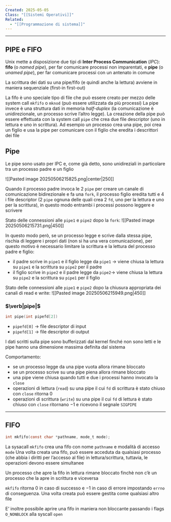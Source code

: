 ```yaml
---
Created: 2025-05-05
Class: "[[Sistemi Operativi]]"
Related:
  - "[[Programmazione di sistema]]"
---
```

---
## PIPE e FIFO
Unix mette a disposizione due tipi di **Inter Process Communication** (*IPC*): **fifo** (o *named pipe*), per far comunicare processi non imparentati, e **pipe** (o *unamed pipe*), per far comunicare processi con un antenato in comune

La scrittura dei dati su una pipe/fifo (e quindi anche la lettura) avviene in maniera sequenziale (first-in first-out)

La fifo è uno speciale tipo di file che può essere creato per mezzo delle system call `mkfifo` o `mknod` (può essere utilizzata da più processi)
La pipe invece è una struttura dati in memoria *half-duplex* (la comunicazione è unidirezionale, un processo scrive l’altro legge). La creazione della pipe può essere effettuata con la system call `pipe` che crea due file descriptor (uno in lettura e uno in scrittura). Ad esempio un processo crea una pipe, poi crea un figlio e usa la pipe per comunicare con il figlio che eredita i descrittori dei file

## Pipe
Le pipe sono usato per IPC e, come già detto, sono unidireziali in particolare tra un processo padre e un figlio

![[Pasted image 20250506215825.png|center|250]]

Quando il processo padre invoca le 2 `pipe` per creare un canale di comunicazione bidirezionale e fa una `fork`, il processo figlio eredita tutti e 4 i file descriptor (2 `pipe` ognuna delle quali crea 2 `fd`, uno per la lettura e uno per la scrittura), in questo modo entrambi i processi possono leggere e scrivere

Stato delle connessioni alle `pipe1` e `pipe2` dopo la `fork`:
![[Pasted image 20250506215731.png|450]]

In questo modo però, se un processo legge e scrive dalla stessa pipe, rischia di leggere i propri dati (non si ha una vera comunicazione), per questo motivo è necessario limitare la scrittura e la lettura del processo padre e figlio:
- il padre scrive in `pipe1` e il figlio legge da `pipe1` → viene chiusa la lettura su `pipe1` e la scrittura su `pipe2` per il padre
- il figlio scrive in `pipe2` e il padre legge da `pipe2`→ viene chiusa la lettura su `pipe2` e la scrittura su `pipe1` per il figlio

Stato delle connessioni alle `pipe1` e `pipe2` dopo la chiusura appropriata dei canali di read e write:
![[Pasted image 20250506215949.png|450]]
### $\verb|pipe|$

```c
int pipe(int pipefd[2])
```

- `pipefd[0]` → file descriptor di input
- `pipefd[1]` → file descriptor di output

I dati scritti sulla pipe sono bufferizzati dal kernel finché non sono letti e le pipe hanno una dimensione massima definita dal sistema

Comportamento:
- se un processo legge da una pipe vuota allora rimane bloccato
- se un processo scrive su una pipe piena allora rimane bloccato
- una pipe viene chiusa quando tutti e due i processi hanno invocato la `close`
- operazioni di lettura (`read`) su una pipe il cui `fd` di scrittura è stato chiuso con `close` ritorna $0$
- operazioni di scrittura (`write`) su una pipe il cui `fd` di lettura è stato chiuso con `close` ritornano $-1$ e ricevono il segnale `SIGPIPE`

---
## FIFO

```c
int mkfifo(const char *pathname, mode_t mode);
```

La sysacall `mkfifo` crea una fifo con nome `pathname` e modalità di accesso `mode`
Una volta creata una fifo, può essere acceduta da qualsiasi processo (che abbia i diritti per l’accesso al file) in lettura/scrittura, tuttavia, le operazioni devono essere simultanee

Un processo che apre la fifo in lettura rimane bloccato finchè non c’è un processo che la apre in scrittura e viceversa

`mkfifo` ritorna $0$ in caso di successo e $-1$ in caso di errore impostando `errno` di conseguenza. Una volta creata può essere gestita come qualsiasi altro file

E’ inoltre possibile aprire una fifo in maniera non bloccante passando i flags `O_NONBLOCK` alla syscall `open`
